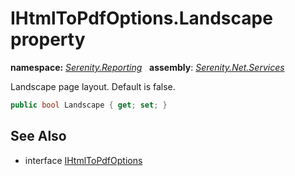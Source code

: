 # IHtmlToPdfOptions.Landscape property
**namespace:** *[Serenity.Reporting](../../README.md#serenity.reporting-namespace)*   **assembly**: *[Serenity.Net.Services](../../README.md)*

Landscape page layout. Default is false.

```csharp
public bool Landscape { get; set; }
```

## See Also

* interface [IHtmlToPdfOptions](../IHtmlToPdfOptions.md)